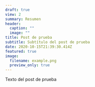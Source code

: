 ```yaml
---
draft: true
view: 2
summary: Resumen
header:
  caption: ""
  image: ""
title: Post de prueba
subtitle: Subtítulo del post de prueba
date: 2020-10-15T21:39:30.414Z
featured: true
image:
  filename: example.png
  preview_only: true
---
```

Texto del post de prueba